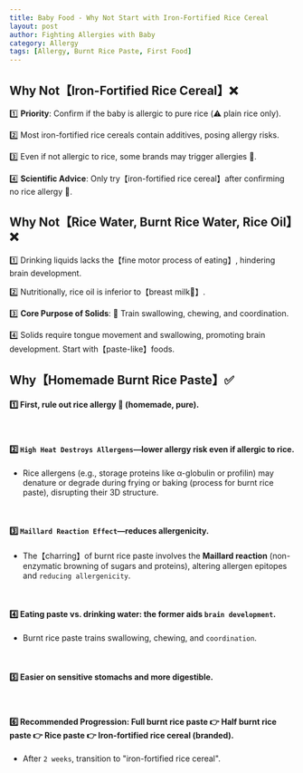 ```yaml
---
title: Baby Food - Why Not Start with Iron-Fortified Rice Cereal
layout: post
author: Fighting Allergies with Baby
category: Allergy
tags: [Allergy, Burnt Rice Paste, First Food]
---
```


## Why Not【Iron-Fortified Rice Cereal】❌
1️⃣ **Priority**: Confirm if the baby is allergic to pure rice (⚠️ plain rice only).

2️⃣ Most iron-fortified rice cereals contain additives, posing allergy risks.

3️⃣ Even if not allergic to rice, some brands may trigger allergies 🤧.

4️⃣ **Scientific Advice**: Only try【iron-fortified rice cereal】after confirming no rice allergy 💯.


## Why Not【Rice Water, Burnt Rice Water, Rice Oil】❌
1️⃣ Drinking liquids lacks the【fine motor process of eating】, hindering brain development.

2️⃣ Nutritionally, rice oil is inferior to【breast milk🍼】.

3️⃣ **Core Purpose of Solids**: 🚩 Train swallowing, chewing, and coordination.

4️⃣ Solids require tongue movement and swallowing, promoting brain development. Start with【paste-like】foods.

## Why【Homemade Burnt Rice Paste】✅
#### 1️⃣ First, rule out **rice allergy** 🤧 (homemade, pure).
<br>

#### 2️⃣ `High Heat Destroys Allergens`—lower allergy risk even if allergic to rice.

- Rice allergens (e.g., storage proteins like α-globulin or profilin) may denature or degrade during frying or baking (process for burnt rice paste), disrupting their 3D structure.
<br>

#### 3️⃣ `Maillard Reaction Effect`—reduces allergenicity.

- The【charring】of burnt rice paste involves the **Maillard reaction** (non-enzymatic browning of sugars and proteins), altering allergen epitopes and `reducing allergenicity`.
<br>

#### 4️⃣ Eating paste vs. drinking water: the former aids `brain development`.

- Burnt rice paste trains swallowing, chewing, and `coordination`.
<br>

#### 5️⃣ Easier on sensitive stomachs and more digestible.
<br>

#### 6️⃣ Recommended Progression: Full burnt rice paste 👉 Half burnt rice paste 👉 Rice paste 👉 Iron-fortified rice cereal (branded).

- After `2 weeks`, transition to "iron-fortified rice cereal".